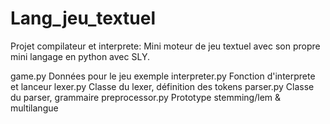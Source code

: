 # Lang_jeu_textuel
Projet compilateur et interprete: Mini moteur de jeu textuel avec son propre mini langage en python avec SLY.

game.py         Données pour le jeu exemple
interpreter.py  Fonction d'interprete et lanceur
lexer.py        Classe du lexer, définition des tokens
parser.py       Classe du parser, grammaire
preprocessor.py Prototype stemming/lem & multilangue
